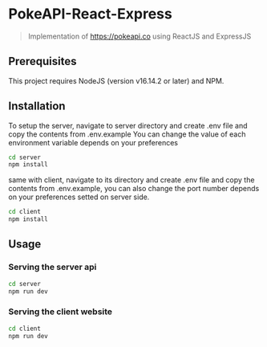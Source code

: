 # PokeAPI-React-Express

> Implementation of https://pokeapi.co using ReactJS and ExpressJS

## Prerequisites

This project requires NodeJS (version v16.14.2 or later) and NPM.


## Installation

To setup the server, navigate to server directory and create .env file and copy the contents from .env.example
You can change the value of each environment variable depends on your preferences

```sh
cd server
npm install
```

same with client, navigate to its directory and create .env file and copy the contents from .env.example, you can also change the port number depends on your preferences setted on server side.

```sh
cd client
npm install
```

## Usage

### Serving the server api
```sh
cd server
npm run dev
```

### Serving the client website
```sh
cd client
npm run dev
```
